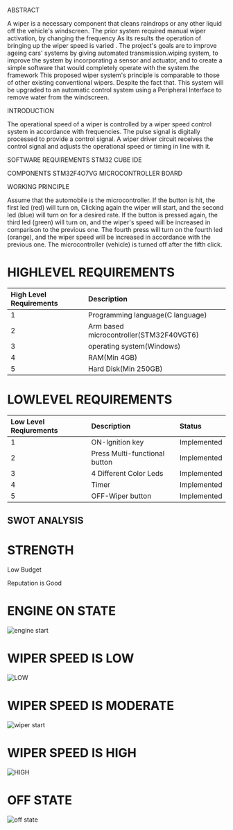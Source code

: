 ABSTRACT

A wiper is a necessary component that cleans raindrops or any other liquid off the vehicle's windscreen. The prior system required manual wiper activation,
by changing the frequency As its results the operation of bringing up the wiper speed is varied . The project's goals are to improve ageing cars' systems 
by giving automated transmission.wiping system, to improve the system by incorporating a sensor and actuator, and to create a simple software that would
completely operate with the system.the framework This proposed wiper system's principle is comparable to those of other existing conventional wipers. 
Despite the fact that. This system will be upgraded to an automatic control system using a Peripheral Interface to remove water from the windscreen.

INTRODUCTION

The operational speed of a wiper is controlled by a wiper speed control system in accordance with frequencies. The pulse signal is digitally processed
to provide a control signal. A wiper driver circuit receives the control signal and adjusts the operational speed or timing in line with it.

SOFTWARE REQUIREMENTS
STM32 CUBE IDE

COMPONENTS
STM32F4O7VG MICROCONTROLLER BOARD

WORKING PRINCIPLE

Assume that the automobile is the microcontroller. If the button is hit, the first led (red) will turn on, Clicking again  the wiper will start,
and the second led (blue) will turn on for a desired rate. If the button is pressed again, the third led (green) will turn on, and the wiper's 
speed will be increased in comparison to the previous one. The fourth press will turn on the fourth led (orange), and the wiper speed will be 
increased in accordance with the previous one. The microcontroller (vehicle) is turned off after the fifth click.

# HIGHLEVEL REQUIREMENTS 

|High Level Requirements|Description|
|:------|:---------|
|1|Programming language(C language)|
|2|Arm based microcontroller(STM32F40VGT6)|
|3|operating system(Windows)|
|4|RAM(Min 4GB)|
|5|Hard Disk(Min 250GB)|

# LOWLEVEL REQUIREMENTS

|Low Level Reqiurements|Description|Status|
|:-----|:--------|:---|
|1|ON-Ignition key|Implemented|
|2|Press Multi-functional button|Implemented|
|3|4 Different Color Leds|Implemented|
|4|Timer|Implemented|
|5|OFF-Wiper button|Implemented| 

  ## SWOT ANALYSIS
 # STRENGTH
 Low Budget
 
Reputation is Good


#  ENGINE ON STATE
![engine start](https://user-images.githubusercontent.com/74193913/168195223-4ffe543a-e10e-4558-8f71-7fb72f42b8bf.png)
# WIPER SPEED IS LOW
![LOW](https://user-images.githubusercontent.com/74193913/168207426-c329cffd-af87-42a0-bc8b-d875a0c1e922.png)
# WIPER SPEED IS MODERATE
![wiper start](https://user-images.githubusercontent.com/74193913/168195256-babaf133-6f22-4961-be93-fd78d63f2ae4.png)
# WIPER SPEED IS HIGH
![HIGH](https://user-images.githubusercontent.com/74193913/168426068-a835f8a7-460b-4e64-b2c1-6bf446e055a7.png)
# OFF STATE
![off state](https://user-images.githubusercontent.com/74193913/168195291-cc56a05a-6c2d-46f8-842a-e36059586f07.png)


